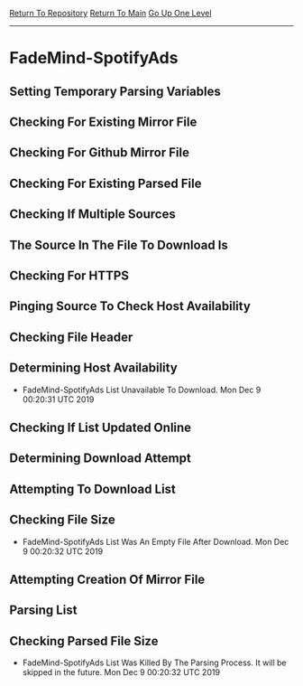 [Return To Repository](https://github.com/deathbybandaid/piholeparser/)
[Return To Main](https://github.com/deathbybandaid/piholeparser/blob/master/RecentRunLogs/Mainlog.md)
[Go Up One Level](https://github.com/deathbybandaid/piholeparser/blob/master/RecentRunLogs/TopLevelScripts/30-Processing-External-Blacklists.md)
____________________________________
# FadeMind-SpotifyAds
## Setting Temporary Parsing Variables
## Checking For Existing Mirror File
## Checking For Github Mirror File
## Checking For Existing Parsed File
## Checking If Multiple Sources
## The Source In The File To Download Is
## Checking For HTTPS
## Pinging Source To Check Host Availability
## Checking File Header
## Determining Host Availability
* FadeMind-SpotifyAds List Unavailable To Download. Mon Dec 9 00:20:31 UTC 2019
## Checking If List Updated Online
## Determining Download Attempt
## Attempting To Download List
## Checking File Size
* FadeMind-SpotifyAds List Was An Empty File After Download. Mon Dec 9 00:20:32 UTC 2019
## Attempting Creation Of Mirror File
## Parsing List
## Checking Parsed File Size
* FadeMind-SpotifyAds List Was Killed By The Parsing Process. It will be skipped in the future. Mon Dec 9 00:20:32 UTC 2019
